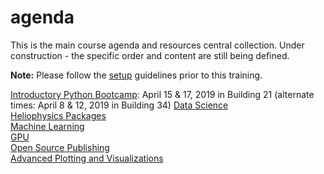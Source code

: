 # agenda
This is the main course agenda and resources central collection.  Under construction - the specific order and content are still being defined.  

__Note:__ Please follow the [setup](https://github.com/helio670/setup) guidelines prior to this training.

[Introductory Python Bootcamp](https://github.com/helio670/bootcamp):  April 15 & 17, 2019 in Building 21  (alternate times:  April 8 & 12, 2019 in Building 34)
[Data Science](https://github.com/helio670/datascience)  
[Heliophysics Packages](https://github.com/helio670/hpackages)  
[Machine Learning](https://github.com/helio670/ml)  
[GPU](https://github.com/helio670/gpu)  
[Open Source Publishing](https://github.com/helio670/pub)  
[Advanced Plotting and Visualizations](https://github.com/helio670/viz)
